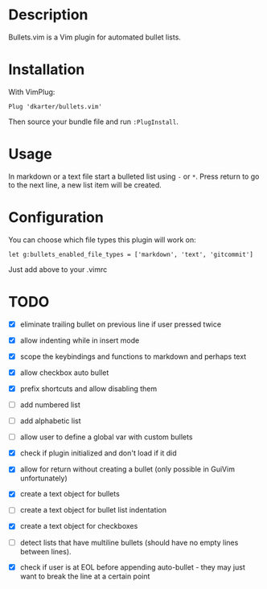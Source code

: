 # Description

Bullets.vim is a Vim plugin for automated bullet lists.

# Installation

With VimPlug:

```vim
Plug 'dkarter/bullets.vim'
```

Then source your bundle file and run `:PlugInstall`.


# Usage

In markdown or a text file start a bulleted list using `-` or `*`. Press return
to go to the next line, a new list item will be created.

# Configuration

You can choose which file types this plugin will work on:

```vim
let g:bullets_enabled_file_types = ['markdown', 'text', 'gitcommit']
```

Just add above to your .vimrc


# TODO

- [x] eliminate trailing bullet on previous line if user pressed <cr> twice
- [x] allow indenting while in insert mode
- [x] scope the keybindings and functions to markdown and perhaps text
- [x] allow checkbox auto bullet
- [x] prefix shortcuts and allow disabling them
- [ ] add numbered list
- [ ] add alphabetic list
- [ ] allow user to define a global var with custom bullets
- [x] check if plugin initialized and don't load if it did
- [x] allow <C-cr> for return without creating a bullet (only possible in GuiVim
  unfortunately)
- [x] create a text object for bullets
- [ ] create a text object for bullet list indentation
- [x] create a text object for checkboxes
- [ ] detect lists that have multiline bullets (should have no empty lines between
  lines).
- [x] check if user is at EOL before appending auto-bullet - they may just want to
  break the line at a certain point

